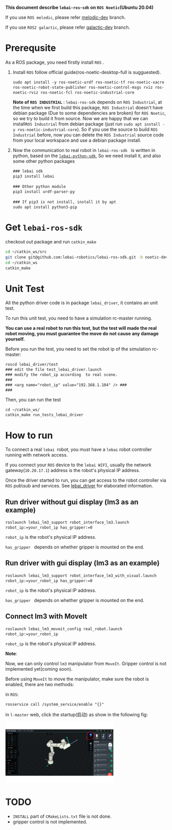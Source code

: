 **This document describe `lebai-ros-sdk` on `ROS Noetic`(Ubuntu 20.04)**

If you use `ROS melodic`, please refer [melodic-dev](https://github.com/lebai-robotics/lebai-ros-sdk/tree/melodic-dev) branch.

If you use `ROS2 galactic`, please refer [galactic-dev](https://github.com/lebai-robotics/lebai-ros-sdk/tree/galactic-dev) branch.

# Prerequsite

As a ROS package, you need firstly install `ROS` .

1. Install `ROS` follow official guide(ros-noetic-desktop-full is sugguested).
   ```
   sudo apt install -y ros-noetic-urdf ros-noetic-tf ros-noetic-xacro ros-noetic-robot-state-publisher ros-noetic-control-msgs rviz ros-noetic-rviz ros-noetic-fcl ros-noetic-industrial-core
   ```

   **Note of `ROS INDUSTRIAL`** : `lebai-ros-sdk` depends on `ROS Industrial`, at the time when we first build this package, `ROS Industrial` doesn't have debian package (Due to some dependencies are broken) for `ROS Noetic`, so we try to build it from source. Now we are happy that we can install`ROS Industrial` from debian package (just run `sudo apt install -y ros-noetic-industrial-core`). So if you use the source to build `ROS Industrial` before, now you can delete the `ROS Industrial` source code from your local workspace and use a debian package install.
   
2. Now the communication to real robot in `lebai-ros-sdk `  is written in python, based on the [`lebai-python-sdk`](https://github.com/lebai-robotics/lebai-python-sdk), So we need install it, and also some other python packages

   ```
   ### lebai sdk
   pip3 install lebai
   
   ### Other python module
   pip3 install urdf-parser-py
   
   ### If pip3 is not install, install it by apt
   sudo apt install python3-pip
   ```

   


# Get `lebai-ros-sdk`

checkout out package and run `catkin_make`

```bash
cd ~/catkin_ws/src
git clone git@github.com:lebai-robotics/lebai-ros-sdk.git -b noetic-dev
cd ~/catkin_ws
catkin_make
```

# Unit Test

All the python driver code is in package `lebai_driver`, it contains an unit test.

To run this unit test, you need to have a simulation rc-master running.

**You can use a real robot to run this test, but the test will made the real robot moving, you must guarantee the move do not cause any damage yourself.**

Before you run the test, you need to set the robot ip of the simulation rc-master:

```
roscd lebai_driver/test
### edit the file test_lebai_driver.launch
### modify the robot_ip according  to real scene.
###
### <arg name="robot_ip" value="192.168.1.104" /> ###
###
```

Then, you can run the test

```
cd ~/catkin_ws/
catkin_make run_tests_lebai_driver
```

# How to run

To connect a real `lebai `robot, you must have a `lebai` robot controller running with network access.

If you connect your `ROS` device to the `lebai WIFI`, usually the network gateway(`10.20.17.1`) address is the robot's physical IP address.

Once the driver started to run, you can get access to the robot controller via `ROS` pub\sub and services. See [lebai_driver](lebai_driver/README.md) for elaborated information.

## Run driver without gui display (lm3 as an example)

```
roslaunch lebai_lm3_support robot_interface_lm3.launch robot_ip:=your_robot_ip has_gripper:=0
```

`robot_ip` is the robot's physical IP address.

`has_gripper ` depends on whether gripper is mounted on the end.

## Run driver with gui display (lm3 as an example)

```
roslaunch lebai_lm3_support robot_interface_lm3_with_visual.launch robot_ip:=your_robot_ip has_gripper:=0
```

`robot_ip` is the robot's physical IP address.

`has_gripper ` depends on whether gripper is mounted on the end.



## Connect lm3 with MoveIt

```
roslaunch lebai_lm3_moveit_config real_robot.launch robot_ip:=your_robot_ip
```

`robot_ip` is the robot's physical IP address.

**Note**: 

Now, we can only control `lm3` manipulator from `MoveIt`. Gripper control is not implemented yet(coming soon).

Before using `MoveIt` to move the manipulator, make sure the robot is enabled, there are two methods:

in `ROS`:

```
rosservice call /system_service/enable "{}"
```

in `l-master` web, click the startup(启动) as show in  the following fig:

<img src="lebai_doc/enable_robot_on_website.png" alt="enable_robot_on_website" style="zoom: 33%;" />

# TODO

- `INSTALL` part of `CMakeLists.txt` file is not done.
- gripper control is not implemented.



